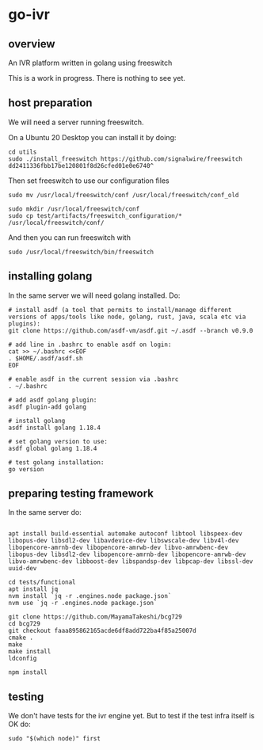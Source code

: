 # go-ivr


## overview
An IVR platform written in golang using freeswitch

This is a work in progress. There is nothing to see yet.


## host preparation
We will need a server running freeswitch.

On a Ubuntu 20 Desktop you can install it by doing:
```
cd utils
sudo ./install_freeswitch https://github.com/signalwire/freeswitch dd2411336fbb17be120801f8d26cfed01e0e6740^
```

Then set freeswitch to use our configuration files
```
sudo mv /usr/local/freeswitch/conf /usr/local/freeswitch/conf_old

sudo mkdir /usr/local/freeswitch/conf
sudo cp test/artifacts/freeswitch_configuration/* /usr/local/freeswitch/conf/
```

And then you can run freeswitch with
```
sudo /usr/local/freeswitch/bin/freeswitch
```

## installing golang
In the same server we will need golang installed. Do:
```
# install asdf (a tool that permits to install/manage different versions of apps/tools like node, golang, rust, java, scala etc via plugins):
git clone https://github.com/asdf-vm/asdf.git ~/.asdf --branch v0.9.0

# add line in .bashrc to enable asdf on login:
cat >> ~/.bashrc <<EOF
. $HOME/.asdf/asdf.sh
EOF

# enable asdf in the current session via .bashrc
. ~/.bashrc

# add asdf golang plugin:
asdf plugin-add golang

# install golang
asdf install golang 1.18.4

# set golang version to use:
asdf global golang 1.18.4

# test golang installation:
go version
```
## preparing testing framework
In the same server do:
```

apt install build-essential automake autoconf libtool libspeex-dev libopus-dev libsdl2-dev libavdevice-dev libswscale-dev libv4l-dev libopencore-amrnb-dev libopencore-amrwb-dev libvo-amrwbenc-dev libopus-dev libsdl2-dev libopencore-amrnb-dev libopencore-amrwb-dev libvo-amrwbenc-dev libboost-dev libspandsp-dev libpcap-dev libssl-dev uuid-dev

cd tests/functional
apt install jq
nvm install `jq -r .engines.node package.json`
nvm use `jq -r .engines.node package.json`

git clone https://github.com/MayamaTakeshi/bcg729
cd bcg729
git checkout faaa895862165acde6df8add722ba4f85a25007d
cmake . 
make
make install
ldconfig

npm install

```
## testing
We don't have tests for the ivr engine yet.
But to test if the test infra itself is OK do:
```
sudo "$(which node)" first
```

